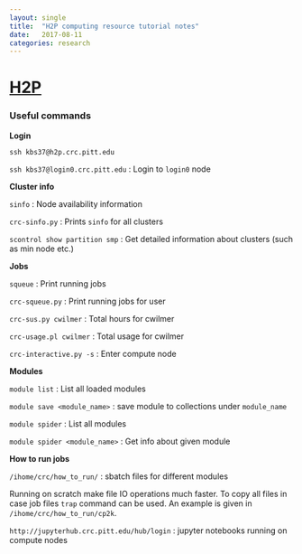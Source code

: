 ```yaml
---
layout: single
title:  "H2P computing resource tutorial notes"
date:   2017-08-11
categories: research
---
```

[H2P](https://crc.pitt.edu/documentation/h2p/)
==============================================

### Useful commands

**Login**

`ssh kbs37@h2p.crc.pitt.edu`

`ssh kbs37@login0.crc.pitt.edu` : Login to `login0` node

**Cluster info**

`sinfo` : Node availability information

`crc-sinfo.py` : Prints `sinfo` for all clusters

`scontrol show partition smp` : Get detailed information about clusters (such as min node etc.)

**Jobs**

`squeue` : Print running jobs

`crc-squeue.py` : Print running jobs for user

`crc-sus.py cwilmer` : Total hours for cwilmer

`crc-usage.pl cwilmer` : Total usage for cwilmer

`crc-interactive.py -s` : Enter compute node

**Modules**

`module list` : List all loaded modules

`module save <module_name>` : save module to collections under `module_name`

`module spider` : List all modules

`module spider <module_name>` : Get info about given module

**How to run jobs**

`/ihome/crc/how_to_run/` : sbatch files for different modules

Running on scratch make file IO operations much faster. To copy all files in case job files `trap` command can be used. An example is given in `/ihome/crc/how_to_run/cp2k`.

`http://jupyterhub.crc.pitt.edu/hub/login` : jupyter notebooks running on compute nodes
